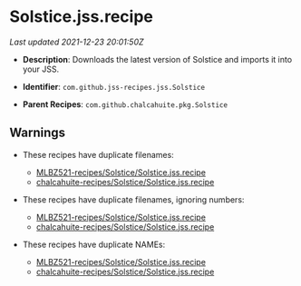 # Solstice.jss.recipe

_Last updated 2021-12-23 20:01:50Z_

- **Description**: Downloads the latest version of Solstice and imports it into your JSS.

- **Identifier**: `com.github.jss-recipes.jss.Solstice`

- **Parent Recipes**: `com.github.chalcahuite.pkg.Solstice`


## Warnings

- These recipes have duplicate filenames:
    - [MLBZ521-recipes/Solstice/Solstice.jss.recipe](/autopkg-dupe-tracker/MLBZ521-recipes/Solstice/Solstice.jss.recipe)
    - [chalcahuite-recipes/Solstice/Solstice.jss.recipe](/autopkg-dupe-tracker/chalcahuite-recipes/Solstice/Solstice.jss.recipe)

- These recipes have duplicate filenames, ignoring numbers:
    - [MLBZ521-recipes/Solstice/Solstice.jss.recipe](/autopkg-dupe-tracker/MLBZ521-recipes/Solstice/Solstice.jss.recipe)
    - [chalcahuite-recipes/Solstice/Solstice.jss.recipe](/autopkg-dupe-tracker/chalcahuite-recipes/Solstice/Solstice.jss.recipe)

- These recipes have duplicate NAMEs:
    - [MLBZ521-recipes/Solstice/Solstice.jss.recipe](/autopkg-dupe-tracker/MLBZ521-recipes/Solstice/Solstice.jss.recipe)
    - [chalcahuite-recipes/Solstice/Solstice.jss.recipe](/autopkg-dupe-tracker/chalcahuite-recipes/Solstice/Solstice.jss.recipe)